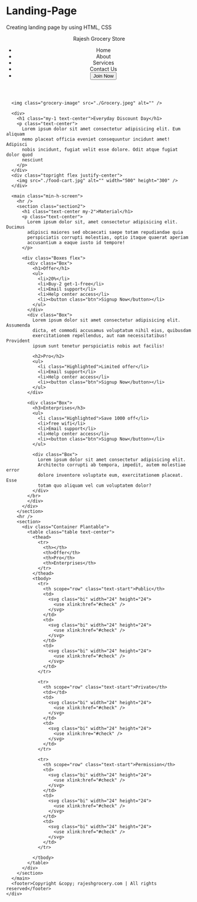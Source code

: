 # Landing-Page
Creating landing page by using HTML, CSS
  <!DOCTYPE html>
<html lang="en">
  <head>
    <meta charset="UTF - 8" />
    <meta http-equiv="X-UA-compitable" content="IE=edge" />
    <meta name=" viewpoint" content="width=device-width, initial-scale=1.0" />
    <title>Rajesh daily Groceery</title>
    <link rel="stylesheet" href="style.css" />
    <link rel="stylesheet" href="utils.css" />
  </head>

  <body>
    <div class="container mx-auto">
      <header>
        <nav class="flex justify-between">
          <div class="logo font-bold flex items-center text-blue">
            Rajesh Grocery Store
          </div>
          <ul class="navbar flex items-center">
            <li>Home</li>
            <li>About</li>
            <li>Services</li>
            <li>Contact Us</li>
            <li><button class="btn">Join Now</button></li>
          </ul>
        </nav>
      </header>

      <img class="grocery-image" src="./Grocery.jpeg" alt="" />

      <div>
        <h1 class="my-1 text-center">Everyday Discount Day</h1>
        <p class="text-center">
          Lorem ipsum dolor sit amet consectetur adipisicing elit. Eum aliquam
          nemo placeat officia eveniet consequuntur incidunt amet! Adipisci
          nobis incidunt, fugiat velit esse dolore. Odit atque fugiat dolor quod
          nesciunt
        </p>
      </div>
      <div class="topright flex justify-center">
        <img src="./food-cart.jpg" alt="" width="500" height="300" />
      </div>

      <main class="min-h-screen">
        <hr />
        <section class="section2">
          <h1 class="text-center my-2">Material</h1>
          <p class="text-center">
            Lorem ipsum dolor sit, amet consectetur adipisicing elit. Ducimus
            adipisci maiores sed obcaecati saepe totam repudiandae quia
            perspiciatis corrupti molestias, optio itaque quaerat aperiam
            accusantium a eaque iusto id tempore!
          </p>

          <div class="Boxes flex">
            <div class="Box">
              <h1>Offer</h1>
              <ul>
                <li>20%</li>
                <li>Buy-2 get-1-free</li>
                <li>Email support</li>
                <li>Help center access</li>
                <li><button class="btn">Signup Now</button></li>
              </ul>
            </div>
            <div class="Box">
              Lorem ipsum dolor sit amet consectetur adipisicing elit. Assumenda
              dicta, et commodi accusamus voluptatum nihil eius, quibusdam
              exercitationem repellendus, aut nam necessitatibus! Provident
              ipsum sunt tenetur perspiciatis nobis aut facilis!

              <h2>Pro</h2>
              <ul>
                <li class="Highlighted">Limited offer</li>
                <li>Email support</li>
                <li>Help center access</li>
                <li><button class="btn">Signup Now</button></li>
              </ul>
            </div>

            <div class="Box">
              <h3>Enterprises</h3>
              <ul>
                <li class="Highlighted">Save 1000 off</li>
                <li>free wifi</li>
                <li>Email support</li>
                <li>Help center access</li>
                <li><button class="btn">Signup Now</button></li>
              </ul>

              <div class="Box">
                Lorem ipsum dolor sit amet consectetur adipisicing elit.
                Architecto corrupti ab tempora, impedit, autem molestiae error
                dolore inventore voluptate eum, exercitationem placeat. Esse
                totam quo aliquam vel cum voluptatem dolor?
              </div>
            </br>
            </div>
          </div>
        </section>
        <hr />
        <section>
          <div class="Container Plantable">
            <table class="table text-center">
              <thead>
                <tr>
                  <th></th>
                  <th>Offer</th>
                  <th>Pro</th>
                  <th>Enterprises</th>
                </tr>
              </thead>
              <tbody>
                <tr>
                  <th scope="row" class="text-start">Public</th>
                  <td>
                    <svg class="bi" width="24" height="24">
                      <use xlink:href="#check" />
                    </svg>
                  </td>
                  <td>
                    <svg class="bi" width="24" height="24">
                      <use xlink:href="#check" />
                    </svg>
                  </td>
                  <td>
                    <svg class="bi" width="24" height="24">
                      <use xlink:href="#check" />
                    </svg>
                  </td>
                </tr>

                <tr>
                  <th scope="row" class="text-start">Private</th>
                  <td></td>
                  <td>
                    <svg class="bi" width="24" height="24">
                      <use xlink:href="#check" />
                    </svg>
                  </td>
                  <td>
                    <svg class="bi" width="24" height="24">
                      <use xlink:hre="#check" />
                    </svg>
                  </td>
                </tr>

                <tr>
                  <th scope="row" class="text-start">Permission</th>
                  <td>
                    <svg class="bi" width="24" height="24">
                      <use xlink:href="#check" />
                    </svg>
                  </td>
                  <td>
                    <svg class="bi" width="24" height="24">
                      <use xlink:href="#check" />
                    </svg>
                  </td>
                  <td>
                    <svg class="bi" width="24" height="24">
                      <use xlink:href="#check" />
                    </svg>
                  </td>
                </tr> 
                
              </tbody>
            </table>
          </div>
        </section>
      </main>
      <footer>Copyright &copy; rajeshgrocery.com | All rights reserved</footer>
    </div>
  </body>
</html>
